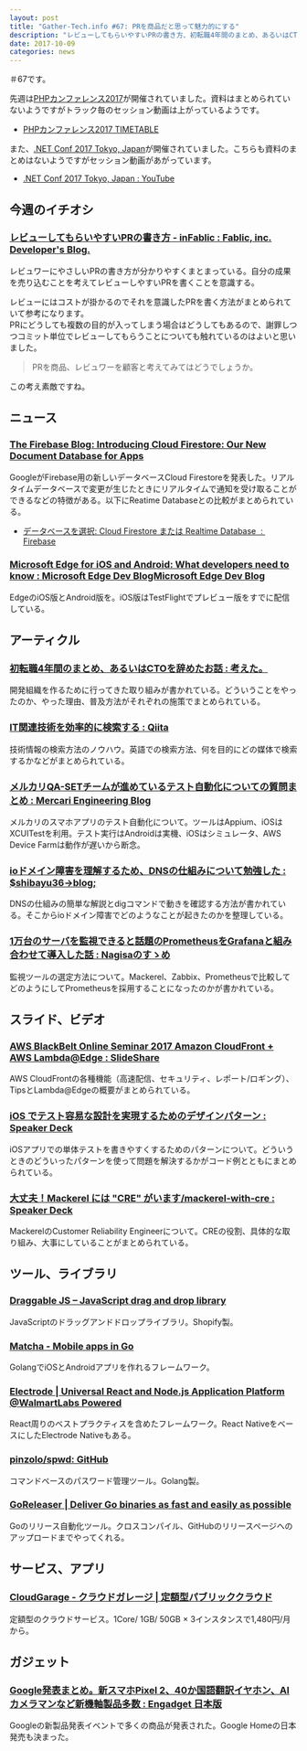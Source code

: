 ```yaml
---
layout: post
title: "Gather-Tech.info #67: PRを商品だと思って魅力的にする"
description: "レビューしてもらいやすいPRの書き方、初転職4年間のまとめ、あるいはCTOを辞めたお話 など"
date: 2017-10-09
categories: news
---
```


＃67です。

先週は[PHPカンファレンス2017](http://phpcon.php.gr.jp/2017/)が開催されていました。資料はまとめられていないようですがトラック毎のセッション動画は上がっているようです。

- [PHPカンファレンス2017 TIMETABLE](http://phpcon.php.gr.jp/2017/#timetable)

また、[.NET Conf 2017 Tokyo, Japan](https://csugjp.connpass.com/event/66004/)が開催されていました。こちらも資料のまとめはないようですがセッション動画があがっています。

- [.NET Conf 2017 Tokyo, Japan : YouTube](https://www.youtube.com/playlist?list=PLVYMbie0imDRm-GXGVW5FMAAO5e-TnR1k)

## 今週のイチオシ

### [レビューしてもらいやすいPRの書き方 - inFablic : Fablic, inc. Developer's Blog.](http://in.fablic.co.jp/entry/2017/10/05/090000)

レビュワーにやさしいPRの書き方が分かりやすくまとまっている。自分の成果を売り込むことを考えてレビューしやすいPRを書くことを意識する。

レビューにはコストが掛かるのでそれを意識したPRを書く方法がまとめられていて参考になります。  
PRにどうしても複数の目的が入ってしまう場合はどうしてもあるので、謝罪しつつコミット単位でレビューしてもらうことについても触れているのはよいと思いました。

> PRを商品、レビュワーを顧客と考えてみてはどうでしょうか。

この考え素敵ですね。

## ニュース

### [The Firebase Blog: Introducing Cloud Firestore: Our New Document Database for Apps](https://firebase.googleblog.com/2017/10/introducing-cloud-firestore.html)

GoogleがFirebase用の新しいデータベースCloud Firestoreを発表した。リアルタイムデータベースで変更が生じたときにリアルタイムで通知を受け取ることができるなどの特徴がある。以下にReatime Databaseとの比較がまとめられている。

- [データベースを選択: Cloud Firestore または Realtime Database  :  Firebase](https://firebase.google.com/docs/firestore/rtdb-vs-firestore)

### [Microsoft Edge for iOS and Android: What developers need to know : Microsoft Edge Dev BlogMicrosoft Edge Dev Blog](https://blogs.windows.com/msedgedev/2017/10/05/microsoft-edge-ios-android-developer/#5Q8ySVpKSppL4KvF.97)

EdgeのiOS版とAndroid版を。iOS版はTestFlightでプレビュー版をすでに配信している。

## アーティクル

### [初転職4年間のまとめ、あるいはCTOを辞めたお話 : 考えた。](http://sugitani.hatenablog.com/entry/2017/10/01/122714)

開発組織を作るために行ってきた取り組みが書かれている。どういうことをやったのか、やった理由、普及方法がそれぞれの施策でまとめられている。

### [IT関連技術を効率的に検索する : Qiita](https://qiita.com/yoichiwo7/items/9a38ef1c5ab41b163cf1)

技術情報の検索方法のノウハウ。英語での検索方法、何を目的にどの媒体で検索するかなどがまとめられている。

### [メルカリQA-SETチームが進めているテスト自動化についての質問まとめ : Mercari Engineering Blog](http://tech.mercari.com/entry/2017/10/03/093955)

メルカリのスマホアプリのテスト自動化について。ツールはAppium、iOSはXCUITestを利用。テスト実行はAndroidは実機、iOSはシミュレータ、AWS Device Farmは動作が遅いから断念。

### [ioドメイン障害を理解するため、DNSの仕組みについて勉強した : $shibayu36->blog;](http://blog.shibayu36.org/entry/2017/10/03/193000)

DNSの仕組みの簡単な解説とdigコマンドで動きを確認する方法が書かれている。そこからioドメイン障害でどのようなことが起きたのかを整理している。

### [1万台のサーバを監視できると話題のPrometheusをGrafanaと組み合わせて導入した話 : Nagisaのすゝめ](https://blog.nagisa-inc.jp/archives/1405)

監視ツールの選定方法について。Mackerel、Zabbix、Prometheusで比較してどのようにしてPrometheusを採用することになったのかが書かれている。

## スライド、ビデオ

### [AWS BlackBelt Online Seminar 2017 Amazon CloudFront + AWS Lambda@Edge : SlideShare](https://www.slideshare.net/AmazonWebServicesJapan/aws-blackbelt-online-seminar-2017-amazon-cloudfront-aws-lambdaedge)

AWS CloudFrontの各種機能（高速配信、セキュリティ、レポート/ロギング）、TipsとLambda@Edgeの概要がまとめられている。

### [iOS でテスト容易な設計を実現するためのデザインパターン : Speaker Deck](https://speakerdeck.com/orgachem/ios-detesutorong-yi-nashe-ji-wo-shi-xian-surutamefalsedezainpatan)

iOSアプリでの単体テストを書きやすくするためのパターンについて。どういうときのどういったパターンを使って問題を解決するかがコード例とともにまとめられている。

### [大丈夫！Mackerel には "CRE" がいます/mackerel-with-cre : Speaker Deck](https://speakerdeck.com/daisukeinoue/mackerel-with-cre)

MackerelのCustomer Reliability Engineerについて。CREの役割、具体的な取り組み、大事にしていることがまとめられている。

## ツール、ライブラリ

### [Draggable JS – JavaScript drag and drop library](https://shopify.github.io/draggable/)

JavaScriptのドラッグアンドドロップライブラリ。Shopify製。

### [Matcha - Mobile apps in Go](https://gomatcha.io/)

GolangでiOSとAndroidアプリを作れるフレームワーク。

### [Electrode | Universal React and Node.js Application Platform @WalmartLabs Powered](http://www.electrode.io/)

React周りのベストプラクティスを含めたフレームワーク。React NativeをベースにしたElectrode Nativeもある。

### [pinzolo/spwd: GitHub](https://github.com/pinzolo/spwd)

コマンドベースのパスワード管理ツール。Golang製。

### [GoReleaser | Deliver Go binaries as fast and easily as possible](https://goreleaser.com/)

Goのリリース自動化ツール。クロスコンパイル、GitHubのリリースページへのアップロードまでやってくれる。

## サービス、アプリ

### [CloudGarage - クラウドガレージ | 定額型パブリッククラウド](https://cloudgarage.jp/)

定額型のクラウドサービス。1Core/ 1GB/ 50GB × 3インスタンスで1,480円/月から。

## ガジェット

### [Google発表まとめ。新スマホPixel 2、40か国語翻訳イヤホン、AIカメラマンなど新機軸製品多数 : Engadget 日本版](http://japanese.engadget.com/2017/10/04/google-pixel-2-40-ai/)

Googleの新製品発表イベントで多くの商品が発表された。Google Homeの日本発売も決まった。
